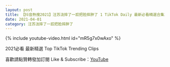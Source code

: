 ```yaml
---
layout: post
title: 【抖音熱搜2021】汪苏泷摔了一跤把脸摔肿了 1 TikTok Daily 最新必看精選合集2021 04 01
date: 2021-04-01
category: 汪苏泷摔了一跤把脸摔肿了
---
```


{% include youtube-video.html id="mR5g7x0wAxo" %}

2021必看 最新精選 Top TikTok Trending Clips

喜歡請點贊轉發加訂閱 Like & Subscribe：[YouTube](https://www.youtube.com/channel/UCAoR7VcanIPd04uEq_GIylA/videos)

